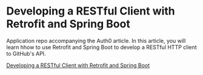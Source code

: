 # Developing a RESTful Client with Retrofit and Spring Boot

Application repo accompanying the Auth0 article. In this article, you will learn hhow to use Retrofit and Spring Boot to develop a RESTful HTTP client to GitHub's API.

[Developing a RESTful Client with Retrofit and Spring Boot](https://auth0.com/blog/developing-a-restful-client-with-retrofit-and-spring-boot/)
